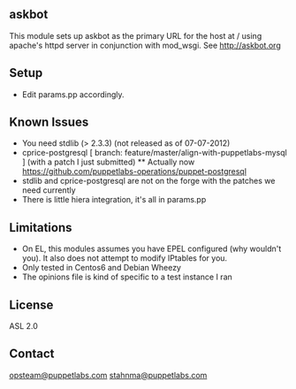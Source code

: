 askbot
------
This module sets up askbot as the primary URL for the host at / using apache's httpd server in conjunction with mod_wsgi.
See http://askbot.org

Setup
------
* Edit params.pp accordingly.

Known Issues
-------
* You need stdlib  (> 2.3.3) (not released as of 07-07-2012)
* cprice-postgresql [ branch: feature/master/align-with-puppetlabs-mysql ] (with a patch I just submitted)
** Actually now https://github.com/puppetlabs-operations/puppet-postgresql
* stdlib and cprice-postgresql are not on the forge with the patches we need currently
* There is little hiera integration, it's all in params.pp

Limitations
-------
* On EL, this modules assumes you have EPEL configured (why wouldn't you). It also does not attempt to modify IPtables for you.
* Only tested in Centos6 and Debian Wheezy
* The opinions file is kind of specific to a test instance I ran

License
-------
ASL 2.0


Contact
-------
opsteam@puppetlabs.com
stahnma@puppetlabs.com
